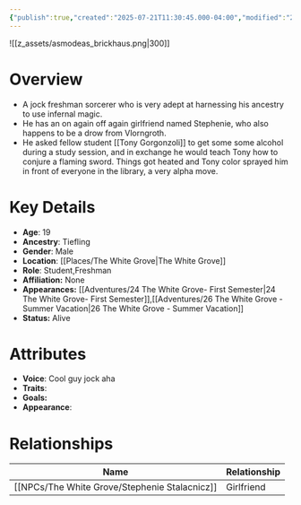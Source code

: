 ```yaml
---
{"publish":true,"created":"2025-07-21T11:30:45.000-04:00","modified":"2025-10-17T10:23:06.947-04:00","cssclasses":""}
---
```


![[z_assets/asmodeas_brickhaus.png|300]]

# Overview
- A jock freshman sorcerer who is very adept at harnessing his ancestry to use infernal magic.
- He has an on again off again girlfriend named Stephenie, who also happens to be a drow from Vlorngroth.
- He asked fellow student [[Tony Gorgonzoli]] to get some some alcohol during a study session, and in exchange he would teach Tony how to conjure a flaming sword. Things got heated and Tony color sprayed him in front of everyone in the library, a very alpha move.

# Key Details
- **Age**: 19
- **Ancestry**: Tiefling
- **Gender**: Male
- **Location**: [[Places/The White Grove\|The White Grove]]
- **Role**: Student,Freshman
- **Affiliation:** None
- **Appearances:** [[Adventures/24 The White Grove- First Semester\|24 The White Grove- First Semester]],[[Adventures/26 The White Grove - Summer Vacation\|26 The White Grove - Summer Vacation]]
- **Status:** Alive

# Attributes
- **Voice**: Cool guy jock aha
- **Traits**: 
- **Goals:** 
- **Appearance**: 

# Relationships

| Name                     | Relationship |
| ------------------------ | ------------ |
| [[NPCs/The White Grove/Stephenie Stalacnicz]] | Girlfriend   |

